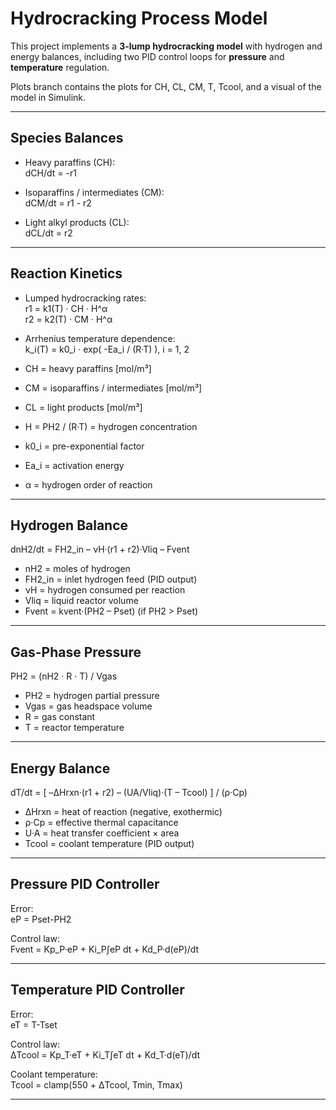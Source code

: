 # Hydrocracking Process Model

This project implements a **3-lump hydrocracking model** with hydrogen and energy balances, including two PID control loops for **pressure** and **temperature** regulation.

Plots branch contains the plots for CH, CL, CM, T, Tcool, and a visual of the model in Simulink. 

---

##  Species Balances

- Heavy paraffins (CH):  
  dCH/dt = -r1  

- Isoparaffins / intermediates (CM):  
  dCM/dt = r1 - r2  

- Light alkyl products (CL):  
  dCL/dt = r2  

---

##  Reaction Kinetics

- Lumped hydrocracking rates:  
  r1 = k1(T) · CH · H^α  
  r2 = k2(T) · CM · H^α  

- Arrhenius temperature dependence:  
  k_i(T) = k0_i · exp( -Ea_i / (R·T) ),   i = 1, 2  

- CH = heavy paraffins [mol/m³]  
- CM = isoparaffins / intermediates [mol/m³]  
- CL = light products [mol/m³]  
- H = PH2 / (R·T) = hydrogen concentration  
- k0_i = pre-exponential factor  
- Ea_i = activation energy  
- α = hydrogen order of reaction  

---

##  Hydrogen Balance

dnH2/dt = FH2_in – νH·(r1 + r2)·Vliq – Fvent  

- nH2 = moles of hydrogen  
- FH2_in = inlet hydrogen feed (PID output)  
- νH = hydrogen consumed per reaction  
- Vliq = liquid reactor volume  
- Fvent = kvent·(PH2 – Pset) (if PH2 > Pset)  

---

##  Gas-Phase Pressure

PH2 = (nH2 · R · T) / Vgas  

- PH2 = hydrogen partial pressure  
- Vgas = gas headspace volume  
- R = gas constant  
- T = reactor temperature  

---

##  Energy Balance

dT/dt = [ –ΔHrxn·(r1 + r2) – (UA/Vliq)·(T – Tcool) ] / (ρ·Cp)  

- ΔHrxn = heat of reaction (negative, exothermic)  
- ρ·Cp = effective thermal capacitance  
- U·A = heat transfer coefficient × area  
- Tcool = coolant temperature (PID output)  

---

##  Pressure PID Controller

Error:  
eP = Pset-PH2  

Control law:  
Fvent = Kp_P·eP + Ki_P∫eP dt + Kd_P·d(eP)/dt  

---

##  Temperature PID Controller

Error:  
eT = T-Tset 

Control law:  
ΔTcool = Kp_T·eT + Ki_T∫eT dt + Kd_T·d(eT)/dt  

Coolant temperature:  
Tcool = clamp(550 + ΔTcool, Tmin, Tmax)  

---
